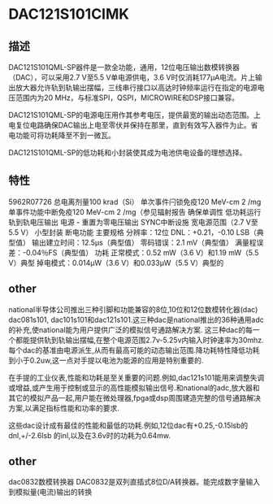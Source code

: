 # DAC121S101CIMK


## 描述

DAC121S101QML-SP器件是一款全功能，通用，12位电压输出数模转换器（DAC），可以采用2.7 V至5.5 V单电源供电，3.6 V时仅消耗177μA电流。片上输出放大器允许轨到轨输出摆幅，三线串行接口以高达时钟频率运行在指定的电源电压范围内为20 MHz，与标准SPI，QSPI，MICROWIRE和DSP接口兼容。

DAC121S101QML-SP的电源电压用作其参考电压，提供最宽的输出动态范围。上电复位电路确保DAC输出上电至零伏并保持在那里，直到有效写入器件为止。省电功能可将功耗降至不到一微瓦。

DAC121S101QML-SP的低功耗和小封装使其成为电池供电设备的理想选择。

## 特性

5962R07726
总电离剂量100 krad（Si）
单次事件闩锁免疫120 MeV-cm 2 /mg
单事件功能中断免疫120 MeV-cm 2 /mg（参见辐射报告
确保单调性
低功耗运行
轨到轨电压输出
电源 - 重置为零电压输出
SYNC中断设施
宽电源范围（2.7 V至5.5 V）
小型封装
断电功能
主要规格
分辨率：12位
DNL：+0.21，-0.10 LSB（典型值）
输出建立时间：12.5μs（典型值）
零码错误：2.1 mV（典型值）
满量程误差：-0.04％FS（典型值）
功耗
正常模式：0.52 mW（3.6 V）和1.19 mW（5.5 V）典型
掉电模式：0.014μW（3.6 V）和0.033μW（5.5 V）典型的




## other



national半导体公司推出三种引脚和功能兼容的8位,10位和12位数模转化器(dac) dac081s101, dac101s101和dac121s101.这三种dac是national推出的36种通用adc的补充,使national能为用户提供广泛的模拟信号通路解决方案. 这三种dac的每一个都能提供轨到轨输出摆幅,在整个电源范围2.7v-5.25v内输入时钟速率为30mhz.每个dac的基准由电源派生,从而有最高可能的动态输出范围.降功耗特性降低功耗到小于0.2uw,这一点对手提以电池为能源的应用是特别重要的.

在手提的工业仪表,性能和功耗是至关重要的问题.例如,dac121s101能用来调整失调或增益,或产生用于控制或显示的高性能模拟输出信号.和national的adc,放大器和其它的模拟产品一起,用户能在微处理器,fpga或dsp周围建造完整的信号通路解决方案,以满足指标性能和功率的要求.

这些dac设计成有最佳的性能和最低的功耗.例如,12位dac有+0.25,-0.15lsb的dnl,+/-2.6lsb 的inl,以及在3.6v时的功耗为0.64mw.

## other

dac0832数模转换器 DAC0832是双列直插式8位D/A转换器。能完成数字量输入到模拟量(电流)输出的转换
